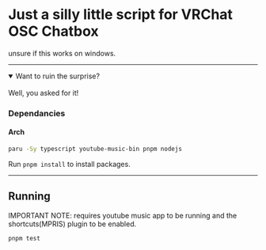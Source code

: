 # Just a silly little script for VRChat OSC Chatbox

unsure if this works on windows.

---

<details open>
<summary>Want to ruin the surprise?</summary>
<br>
Well, you asked for it!
</details>

### Dependancies
#### Arch
```bash
paru -Sy typescript youtube-music-bin pnpm nodejs
```

Run `pnpm install` to install packages.

---
## Running
IMPORTANT NOTE: requires youtube music app to be running and the shortcuts(MPRIS) plugin to be enabled.
```bash
pnpm test
```
